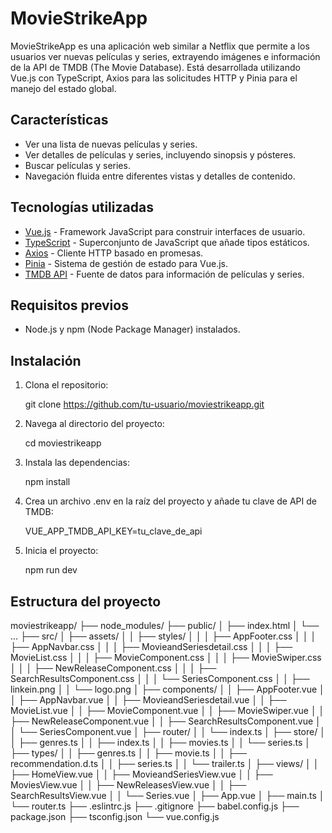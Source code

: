 # MovieStrikeApp

MovieStrikeApp es una aplicación web similar a Netflix que permite a los usuarios ver nuevas películas y series, extrayendo imágenes e información de la API de TMDB (The Movie Database). Está desarrollada utilizando Vue.js con TypeScript, Axios para las solicitudes HTTP y Pinia para el manejo del estado global.

## Características

- Ver una lista de nuevas películas y series.
- Ver detalles de películas y series, incluyendo sinopsis y pósteres.
- Buscar películas y series.
- Navegación fluida entre diferentes vistas y detalles de contenido.

## Tecnologías utilizadas

- [Vue.js](https://vuejs.org/) - Framework JavaScript para construir interfaces de usuario.
- [TypeScript](https://www.typescriptlang.org/) - Superconjunto de JavaScript que añade tipos estáticos.
- [Axios](https://axios-http.com/) - Cliente HTTP basado en promesas.
- [Pinia](https://pinia.vuejs.org/) - Sistema de gestión de estado para Vue.js.
- [TMDB API](https://www.themoviedb.org/documentation/api) - Fuente de datos para información de películas y series.

## Requisitos previos

- Node.js y npm (Node Package Manager) instalados.

## Instalación

1. Clona el repositorio:

   git clone https://github.com/tu-usuario/moviestrikeapp.git

2. Navega al directorio del proyecto:

    cd moviestrikeapp

3. Instala las dependencias:
 
    npm install

4. Crea un archivo .env en la raíz del proyecto y añade tu clave de API de TMDB:

   VUE_APP_TMDB_API_KEY=tu_clave_de_api

5. Inicia el proyecto:

   npm run dev

## Estructura del proyecto

moviestrikeapp/
├── node_modules/
├── public/
│   ├── index.html
│   └── ...
├── src/
│   ├── assets/
│   │   ├── styles/
│   │   │   ├── AppFooter.css
│   │   │   ├── AppNavbar.css
│   │   │   ├── MovieandSeriesdetail.css
│   │   │   ├── MovieList.css
│   │   │   ├── MovieComponent.css
│   │   │   ├── MovieSwiper.css
│   │   │   ├── NewReleaseComponent.css
│   │   │   ├── SearchResultsComponent.css
│   │   │   └── SeriesComponent.css
│   │   ├── linkein.png
│   │   └── logo.png
│   ├── components/
│   │   ├── AppFooter.vue
│   │   ├── AppNavbar.vue
│   │   ├── MovieandSeriesdetail.vue
│   │   ├── MovieList.vue
│   │   ├── MovieComponent.vue
│   │   ├── MovieSwiper.vue
│   │   ├── NewReleaseComponent.vue
│   │   ├── SearchResultsComponent.vue
│   │   └── SeriesComponent.vue
│   ├── router/
│   │   └── index.ts
│   ├── store/
│   │   ├── genres.ts
│   │   ├── index.ts
│   │   ├── movies.ts
│   │   └── series.ts
│   ├── types/
│   │   ├── genres.ts
│   │   ├── movie.ts
│   │   ├── recommendation.d.ts
│   │   ├── series.ts
│   │   └── trailer.ts
│   ├── views/
│   │   ├── HomeView.vue
│   │   ├── MovieandSeriesView.vue
│   │   ├── MoviesView.vue
│   │   ├── NewReleasesView.vue
│   │   ├── SearchResultsView.vue
│   │   └── Series.vue
│   ├── App.vue
│   ├── main.ts
│   └── router.ts
├── .eslintrc.js
├── .gitignore
├── babel.config.js
├── package.json
├── tsconfig.json
└── vue.config.js